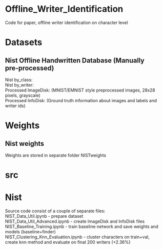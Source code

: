 # Offline_Writer_Identification
Code for paper, offline writer identification on character level <br>

# Datasets
## Nist Offline Handwritten Database (Manually pre-processed)
Nist by_class: <br>
Nist by_writer: <br>
Processed ImageDisk: (MNIST/EMNIST style preprocessed images, 28x28 pixels, grayscale) <br>
Processed InfoDisk: (Ground truth information about images and labels and writer ids) <br>

# Weights
## Nist weights
Weights are stored in separate folder NISTweights <br>

# src
# Nist
Source code consist of a couple of separate files: <br>
NIST_Data_Util.ipynb              - prepare dataset <br>
NIST_Data_Util_Advanced.ipynb     - create ImageDisk and InfoDisk files <br>
NIST_Baseline_Training.ipynb      - train baseline network and save weights and models (baseline+finder) <br>
NIST_Clustering_Knn_Evaluation.ipynb  - cluster characters on train+val, create knn method and evaluate on final 200 writers (+2.36%) <br>

